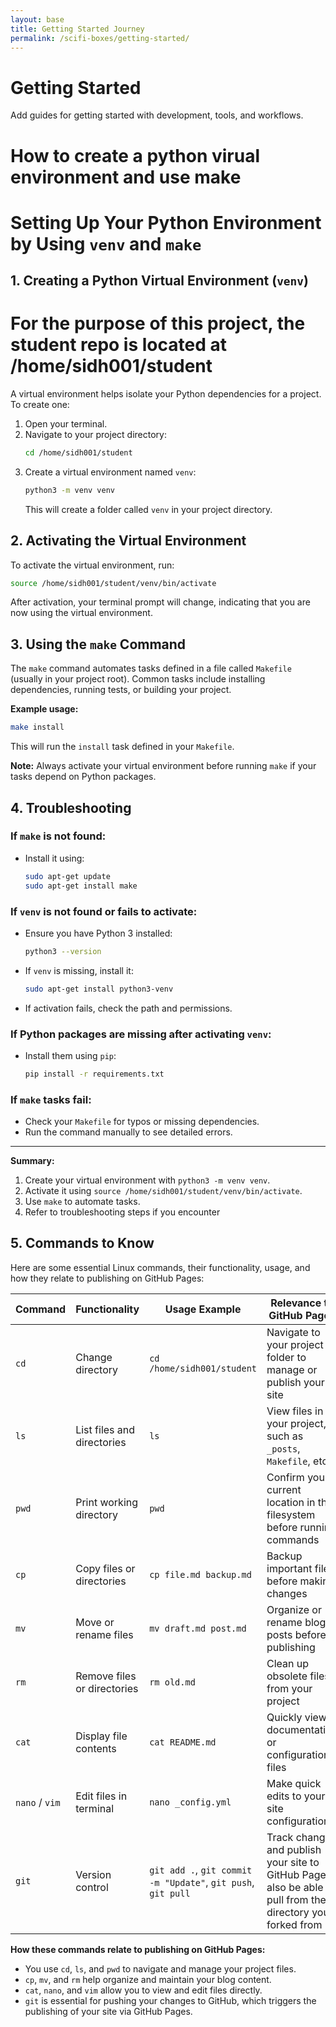 ```yaml
---
layout: base
title: Getting Started Journey
permalink: /scifi-boxes/getting-started/
---
```


# Getting Started

Add guides for getting started with development, tools, and workflows.




# How to create a python virual environment and use make

# Setting Up Your Python Environment by Using `venv` and `make`

## 1. Creating a Python Virtual Environment (`venv`)
# For the purpose of this project, the student repo is located at /home/sidh001/student
A virtual environment helps isolate your Python dependencies for a project. To create one:

1. Open your terminal.
2. Navigate to your project directory:
   ```bash
   cd /home/sidh001/student
   ```
3. Create a virtual environment named `venv`:
   ```bash
   python3 -m venv venv
   ```
   This will create a folder called `venv` in your project directory.

## 2. Activating the Virtual Environment

To activate the virtual environment, run:
```bash
source /home/sidh001/student/venv/bin/activate
```
After activation, your terminal prompt will change, indicating that you are now using the virtual environment.

## 3. Using the `make` Command

The `make` command automates tasks defined in a file called `Makefile` (usually in your project root). Common tasks include installing dependencies, running tests, or building your project.

**Example usage:**
```bash
make install
```
This will run the `install` task defined in your `Makefile`.

**Note:** Always activate your virtual environment before running `make` if your tasks depend on Python packages.

## 4. Troubleshooting

### If `make` is not found:
- Install it using:
  ```bash
  sudo apt-get update
  sudo apt-get install make
  ```

### If `venv` is not found or fails to activate:
- Ensure you have Python 3 installed:
  ```bash
  python3 --version
  ```
- If `venv` is missing, install it:
  ```bash
  sudo apt-get install python3-venv
  ```
- If activation fails, check the path and permissions.

### If Python packages are missing after activating `venv`:
- Install them using `pip`:
  ```bash
  pip install -r requirements.txt
  ```

### If `make` tasks fail:
- Check your `Makefile` for typos or missing dependencies.
- Run the command manually to see detailed errors.

---

**Summary:**  
1. Create your virtual environment with `python3 -m venv venv`.
2. Activate it using `source /home/sidh001/student/venv/bin/activate`.
3. Use `make` to automate tasks.
4. Refer to troubleshooting steps if you encounter

## 5. Commands to Know

Here are some essential Linux commands, their functionality, usage, and how they relate to publishing on GitHub Pages:

| Command | Functionality | Usage Example | Relevance to GitHub Pages |
|---------|--------------|--------------|--------------------------|
| `cd`    | Change directory | `cd /home/sidh001/student` | Navigate to your project folder to manage or publish your site |
| `ls`    | List files and directories | `ls` | View files in your project, such as `_posts`, `Makefile`, etc. |
| `pwd`   | Print working directory | `pwd` | Confirm your current location in the filesystem before running commands |
| `cp`    | Copy files or directories | `cp file.md backup.md` | Backup important files before making changes |
| `mv`    | Move or rename files | `mv draft.md post.md` | Organize or rename blog posts before publishing |
| `rm`    | Remove files or directories | `rm old.md` | Clean up obsolete files from your project |
| `cat`   | Display file contents | `cat README.md` | Quickly view documentation or configuration files |
| `nano` / `vim` | Edit files in terminal | `nano _config.yml` | Make quick edits to your site configuration |
| `git`   | Version control | `git add .`, `git commit -m "Update"`, `git push`, `git pull`| Track changes and publish your site to GitHub Pages, also be able to pull from the directory you forked from|

**How these commands relate to publishing on GitHub Pages:**
- You use `cd`, `ls`, and `pwd` to navigate and manage your project files.
- `cp`, `mv`, and `rm` help organize and maintain your blog content.
- `cat`, `nano`, and `vim` allow you to view and edit files directly.
- `git` is essential for pushing your changes to GitHub, which triggers the publishing of your site via GitHub Pages.